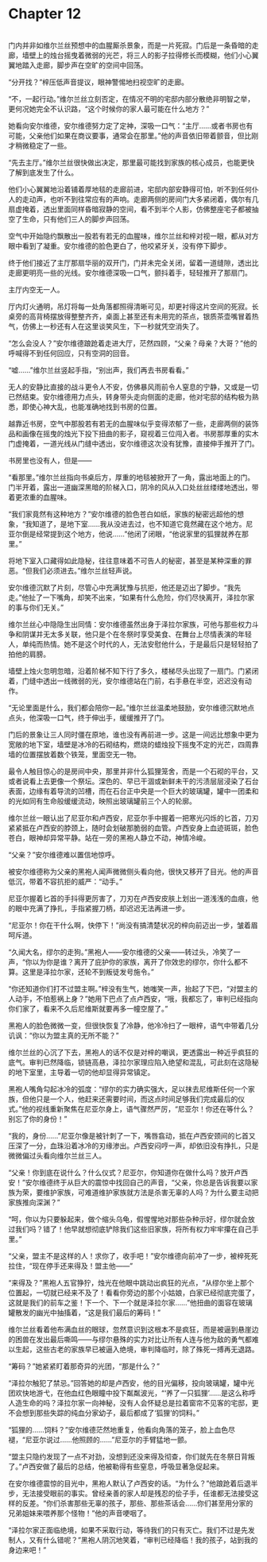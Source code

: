 # Chapter 12

<br>
门内并非如维尔兰丝预想中的血腥厮杀景象，而是一片死寂。门后是一条昏暗的走廊，墙壁上的烛台摇曳着微弱的光芒，将三人的影子拉得修长而模糊，他们小心翼翼地踏入走廊，脚步声在空旷的空间中回荡。

“分开找？”梓压低声音提议，眼神警惕地扫视空旷的走廊。

“不，一起行动。”维尔兰丝立刻否定，在情况不明的宅邸内部分散绝非明智之举，更何况她完全不认识路，“这个时候你的家人最可能在什么地方？”

她看向安尔维德，安尔维德努力定了定神，深吸一口气：“主厅……或者书房也有可能，父亲他们如果在商议要事，通常会在那里。”他的声音依旧带着颤音，但比刚才稍微稳定了一些。

“先去主厅。”维尔兰丝很快做出决定，那里最可能找到家族的核心成员，也能更快了解到底发生了什么。

他们小心翼翼地沿着铺着厚地毯的走廊前进，宅邸内部安静得可怕，听不到任何仆人的走动声，也听不到往常应有的声响。走廊两侧的房间门大多紧闭着，偶尔有几扇虚掩着，透出里面同样昏暗寂静的空间，看不到半个人影，仿佛整座宅子都被抽空了生命，只有他们三人的脚步声回荡。

空气中开始隐约飘散出一股若有若无的血腥味，维尔兰丝和梓对视一眼，都从对方眼中看到了凝重。安尔维德的脸色更白了，他咬紧牙关，没有停下脚步。

终于他们接近了主厅那扇华丽的双开门，门并未完全关闭，留着一道缝隙，透出比走廊更明亮一些的光线。安尔维德深吸一口气，颤抖着手，轻轻推开了那扇门。

主厅内空无一人。

厅内灯火通明，吊灯将每一处角落都照得清晰可见，却更衬得这片空间的死寂。长桌旁的高背椅摆放得整整齐齐，桌面上甚至还有未用完的茶点，银质茶壶嘴冒着热气，仿佛上一秒还有人在这里谈笑风生，下一秒就凭空消失了。

“怎么会没人？”安尔维德踉跄着走进大厅，茫然四顾，“父亲？母亲？大哥？”他的呼喊得不到任何回应，只有空洞的回音。

“嘘……”维尔兰丝竖起手指，“别出声，我们再去书房看看。”

无人的安静比直接的战斗更令人不安，仿佛暴风雨前令人窒息的宁静，又或是一切已然结束。安尔维德用力点头，转身带头走向侧面的走廊，他对宅邸的结构极为熟悉，即使心神大乱，也能准确地找到书房的位置。

越靠近书房，空气中那股若有若无的血腥味似乎变得浓郁了一些，走廊两侧的装饰品和画像在摇曳的烛光下投下扭曲的影子，窥视着三位闯入者。书房那厚重的实木门虚掩着，一道光线从门缝中透出，安尔维德这次没有犹豫，直接伸手推开了门。

书房里也没有人，但是——

“看那里。”维尔兰丝指向书桌后方，厚重的地毯被掀开了一角，露出地面上的门。门半开着，露出一道幽深黑暗的阶梯入口，阴冷的风从入口处丝丝缕缕地透出，带着更浓重的血腥味。

“我们家竟然有这种地方？”安尔维德的脸色苍白如纸，家族的秘密远超他的想象，“我知道了，是地下室……我从没进去过，也不知道它竟然藏在这个地方。尼亚尔倒是经常提到这个地方，他说……”他闭了闭眼，“他说家里的狐狸就养在那里。”

将地下室入口藏得如此隐秘，往往意味着不可告人的秘密，甚至是某种深重的罪恶。“但我们必须进去。”维尔兰丝轻声说。

安尔维德沉默了片刻，尽管心中充满犹豫与抗拒，他还是迈出了脚步。“我先走。”他扯了一下嘴角，却笑不出来，“如果有什么危险，你们尽快离开，泽拉尔家的事与你们无关。”

维尔兰丝心中隐隐生出同情：安尔维德虽然出身于泽拉尔家族，可他与那些权力斗争和阴谋并无太多关联，他只是个在冬祭时享受美食、在舞台上尽情表演的年轻人，单纯而热情。她不是这个时代的人，无法安慰他什么，于是最后只是轻轻拍了拍他的肩膀。

墙壁上烛火忽明忽暗，沿着阶梯不知下行了多久，楼梯尽头出现了一扇门。门紧闭着，门缝中透出一线微弱的光，安尔维德站在门前，右手悬在半空，迟迟没有动作。

“无论里面是什么，我们都会陪你一起。”维尔兰丝温柔地鼓励，安尔维德沉默地点点头，他深吸一口气，终于伸出手，缓缓推开了门。

门后的景象让三人同时僵在原地，谁也没有再前进一步。这是一间远比想象中更为宽敞的地下室，墙壁是冰冷的石砌结构，燃烧的蜡烛投下摇曳不定的光芒，四周靠墙的位置摆放着数个铁笼，里面空无一物。

最令人触目惊心的是房间中央，那里并非什么狐狸笼舍，而是一个石砌的平台，又或者说看上去更像一个祭坛。深色的、早已干涸或新鲜未干的污渍层层浸染了石台表面，边缘有着导流的凹槽，而在石台正中央是一个巨大的玻璃罐，罐中一团柔和的光如同有生命般缓缓流动，映照出玻璃罐前三个人的轮廓。

维尔兰丝一眼认出了尼亚尔和卢西安，尼亚尔手中握着一把寒光闪烁的匕首，刀刃紧紧抵在卢西安的脖颈上，随时会划破那脆弱的血管。卢西安身上血迹斑斑，脸色苍白，眼神却异常平静。站在一旁的黑袍人静立不动，神情冷峻。

“父亲？”安尔维德难以置信地惊呼。

被安尔维德称为父亲的黑袍人闻声微微侧头看向他，很快又移开了目光。他的声音低沉，带着不容抗拒的威严：“动手。”

尼亚尔握着匕首的手抖得更厉害了，刀刃在卢西安皮肤上划出一道浅浅的血痕，他的眼中充满了挣扎，手指紧握刀柄，却迟迟无法再进一步。

“尼亚尔！你在干什么啊，快停下！”尚没有搞清楚状况的梓向前迈出一步，皱着眉呵斥道。

“久闻大名，缪尔的走狗。”黑袍人——安尔维德的父亲——转过头，冷笑了一声，“你以为你是谁？离开了庇护你的家族，离开了你效忠的缪尔，你什么都不算。这里是泽拉尔家，还轮不到叛徒发号施令。”

“你还知道你们打不过盟主啊。”梓没有生气，她嗤笑一声，抬起了下巴，“对盟主的人动手，不怕惹祸上身？”她用下巴点了点卢西安，“哦，我都忘了，审判已经指向你们家了，看来不久后尼维斯就要再多一幢空屋了。”

黑袍人的脸色微微一变，但很快恢复了冷静，他冷冷扫了一眼梓，语气中带着几分讥讽：“你以为盟主真的无所不能？”

维尔兰丝的心沉了下去，黑袍人的话不仅是对梓的嘲讽，更透露出一种近乎疯狂的底气。审判已然降临，锁链高悬，泽拉尔家理应陷入绝望和混乱，可此刻在这隐秘的地下室里，主导着一切的他却显得异常镇定。

黑袍人嘴角勾起冰冷的弧度：“缪尔的实力确实强大，足以抹去尼维斯任何一个家族，但他只是一个人，他赶来还需要时间，而这点时间足够我们完成最后的仪式。”他的视线重新聚焦在尼亚尔身上，语气骤然严厉，“尼亚尔！你还在等什么？别忘了你的身份！”

“我的，身份……”尼亚尔像是被针刺了一下，嘴唇翕动，抵在卢西安颈间的匕首又压深了一分，血珠沿着冰冷的刃缘渗出。卢西安闷哼一声，却依旧没有挣扎，只是微微偏过头看向维尔兰丝三人。

“父亲！你到底在说什么？什么仪式？尼亚尔，你知道你在做什么吗？放开卢西安！”安尔维德终于从巨大的震惊中找回自己的声音，“父亲，你总是告诉我要以家族为荣，要维护家族，可难道维护家族就方法是杀害无辜的人吗？为什么要主动把家族推向深渊？”

“呵，你以为只要躲起来，做个缩头乌龟，假惺惺地对那些杂种示好，缪尔就会放过我们吗？错了！他早就想彻底铲除我们这些旧家族，将所有权力牢牢攥在自己手里。”

“父亲，盟主不是这样的人！求你了，收手吧！”安尔维德向前冲了一步，被梓死死拉住，“现在停手还来得及！盟主他——”

“来得及？”黑袍人五官狰狞，烛光在他眼中跳动出疯狂的光点，“从缪尔坐上那个位置起，一切就已经来不及了！看看你旁边的那个小姑娘，白家已经彻底完蛋了，这就是我们的前车之鉴！下一个、下一个就是泽拉尔家……”他扭曲的面容在玻璃罐散发的幽光中抽搐着，“这是我们最后的筹码！”

维尔兰丝看着他布满血丝的眼球，忽然意识到这根本不是疯狂，而是被逼到悬崖边的困兽在发出最后嘶鸣——与缪尔悬殊的实力对比让所有人连与他为敌的勇气都难以生起，这些古老的家族早已被逼入绝境，审判降临时，除了殊死一搏再无退路。

“筹码？”她紧紧盯着那奇异的光团，“那是什么？”

“泽拉尔触犯了禁忌。”回答她的却是卢西安，他的目光偏移，投向玻璃罐，罐中光团欢快地游弋，在他血红色眼瞳中投下粼粼波光，“‘养了一只狐狸’……是这么称呼人造生命的吗？泽拉尔家一向神秘，没有人会怀疑总是拉着窗帘不见客的宅邸，更不会想到那些失踪的纯血分家幼子，最后都成了‘狐狸’的饲料。”

“狐狸的……饲料？”安尔维德茫然地重复，他看向角落的笼子，脸上血色尽褪，“尼亚尔说过……他照顾的……”尼亚尔的手臂猛地一颤。

“盟主只隐约发现了一点不对劲，没想到还没来得及彻查，你们就先在冬祭日背叛了。”卢西安做了最后的总结，他被勒得有些窒息，呼吸显著急促起来。

在安尔维德震惊的目光中，黑袍人默认了卢西安的话。“为什么？”他踉跄着后退半步，无法接受眼前的事实。曾经亲善的家人却是残忍的侩子手，任谁都无法接受这样的反差。“你们杀害那些无辜的孩子，那些、那些茶话会……你们甚至用分家的兄弟姐妹来喂养那个怪物！”他的声音哽咽了。

“泽拉尔家正面临绝境，如果不采取行动，等待我们的只有灭亡。我们不过是先发制人，又有什么错呢？”黑袍人阴沉地笑着，“审判已经降临！我的孩子，站到我的身边来吧！”
